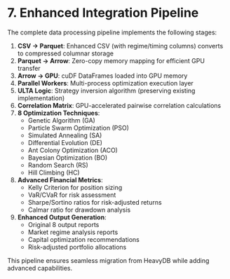# 7. Enhanced Integration Pipeline

The complete data processing pipeline implements the following stages:

1. **CSV → Parquet**: Enhanced CSV (with regime/timing columns) converts to compressed columnar storage
2. **Parquet → Arrow**: Zero-copy memory mapping for efficient GPU transfer
3. **Arrow → GPU**: cuDF DataFrames loaded into GPU memory
4. **Parallel Workers**: Multi-process optimization execution layer
5. **ULTA Logic**: Strategy inversion algorithm (preserving existing implementation)
6. **Correlation Matrix**: GPU-accelerated pairwise correlation calculations
7. **8 Optimization Techniques**: 
   - Genetic Algorithm (GA)
   - Particle Swarm Optimization (PSO)
   - Simulated Annealing (SA)
   - Differential Evolution (DE)
   - Ant Colony Optimization (ACO)
   - Bayesian Optimization (BO)
   - Random Search (RS)
   - Hill Climbing (HC)
8. **Advanced Financial Metrics**:
   - Kelly Criterion for position sizing
   - VaR/CVaR for risk assessment
   - Sharpe/Sortino ratios for risk-adjusted returns
   - Calmar ratio for drawdown analysis
9. **Enhanced Output Generation**:
   - Original 8 output reports
   - Market regime analysis reports
   - Capital optimization recommendations
   - Risk-adjusted portfolio allocations

This pipeline ensures seamless migration from HeavyDB while adding advanced capabilities.